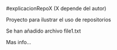  #explicacionRepoX (X depende del autor)

Proyecto para ilustrar el uso de repositorios

Se han añadido archivo file1.txt

Mas info...

